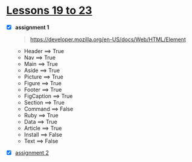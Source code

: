 # [Lessons 19 to 23](https://elzero.org/html-assignments-lesson-from-19-to-23/)

- [x] **assignment 1**

    > https://developer.mozilla.org/en-US/docs/Web/HTML/Element

    * Header ==> True
    * Nav ==> True
    * Main ==> True
    * Aside ==> True
    * Picture ==> True
    * Figure ==> True
    * Footer ==> True
    * FigCaption ==> True
    * Section ==> True
    * Command ==> False
    * Ruby ==> True
    * Data ==> True
    * Article ==> True
    * Install ==> False
    * Text ==> False

- [x] [assignment 2](./assignment2.html)